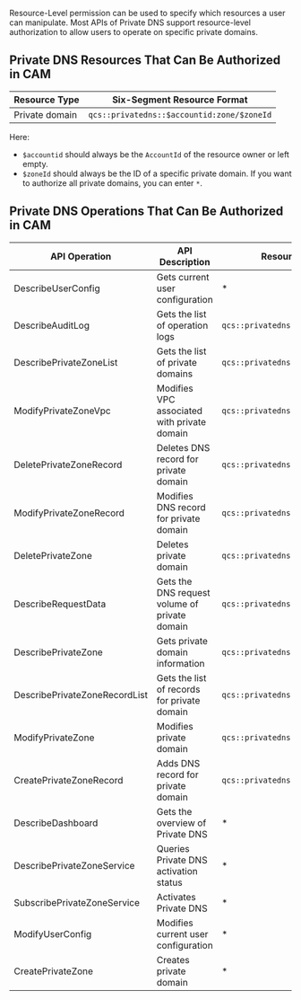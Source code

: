 Resource-Level permission can be used to specify which resources a user can manipulate. Most APIs of Private DNS support resource-level authorization to allow users to operate on specific private domains.

## Private DNS Resources That Can Be Authorized in CAM

| Resource Type | Six-Segment Resource Format |
|---------|---------|
| Private domain | `qcs::privatedns::$accountid:zone/$zoneId` |

Here:
 - `$accountid` should always be the `AccountId` of the resource owner or left empty.
 - `$zoneId` should always be the ID of a specific private domain. If you want to authorize all private domains, you can enter `*`.


## Private DNS Operations That Can Be Authorized in CAM
| API Operation | API Description | Resource Path |
|---------|---------|---------|
|DescribeUserConfig | Gets current user configuration | * |
|DescribeAuditLog | Gets the list of operation logs | `qcs::privatedns::zone/${ZoneId}` |
|DescribePrivateZoneList | Gets the list of private domains | `qcs::privatedns::zone/${ZoneId}` |
|ModifyPrivateZoneVpc | Modifies VPC associated with private domain | `qcs::privatedns::zone/${ZoneId}` |
|DeletePrivateZoneRecord| Deletes DNS record for private domain | `qcs::privatedns::zone/${ZoneId}` |
|ModifyPrivateZoneRecord | Modifies DNS record for private domain |`qcs::privatedns::zone/${ZoneId}` |
|DeletePrivateZone| Deletes private domain | `qcs::privatedns::zone/${ZoneId}` |
|DescribeRequestData | Gets the DNS request volume of private domain | `qcs::privatedns::zone/${ZoneId}` |
|DescribePrivateZone| Gets private domain information | `qcs::privatedns::zone/${ZoneId}` |
|DescribePrivateZoneRecordList | Gets the list of records for private domain | `qcs::privatedns::zone/${ZoneId}` |
|ModifyPrivateZone | Modifies private domain | `qcs::privatedns::zone/${ZoneId}` |
|CreatePrivateZoneRecord| Adds DNS record for private domain | `qcs::privatedns::zone/${ZoneId}` |
|DescribeDashboard| Gets the overview of Private DNS | * |
|DescribePrivateZoneService| Queries Private DNS activation status | * |
|SubscribePrivateZoneService| Activates Private DNS | * |
|ModifyUserConfig| Modifies current user configuration | * |
|CreatePrivateZone| Creates private domain | * |
